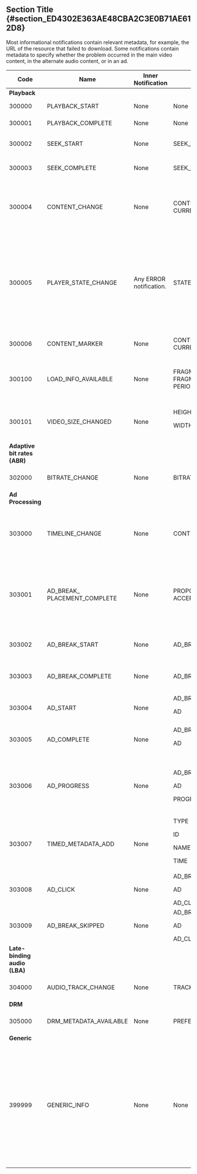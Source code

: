 ---
---

## Section Title {#section_ED4302E363AE48CBA2C3E0B71AE612D8}

Most informational notifications contain relevant metadata, for example, the URL of the resource that failed to download. Some notifications contain metadata to specify whether the problem occurred in the main video content, in the alternate audio content, or in an ad.

<table frame="all" colsep="1" rowsep="1" id="table_503463046E764A87B10EB5D8B294EB23"> 
 <tgroup cols="5" colsep="1" rowsep="1" class="FormatA"> 
  <colspec colnum="1" colname="1" colwidth="12*" /> 
  <colspec colnum="2" colname="2" colwidth="22*" /> 
  <colspec colnum="3" colname="3" colwidth="11*" /> 
  <colspec colnum="4" colname="4" colwidth="26*" /> 
  <colspec colnum="5" colname="5" colwidth="29*" /> 
  <thead> 
   <tr rowsep="1"> 
    <th colname="1" class="entry">Code </th> 
    <th colname="2" class="entry">Name </th> 
    <th colname="3" class="entry">Inner Notification </th> 
    <th colname="4" class="entry">Metadata Keys </th> 
    <th colname="5" class="entry">Comments </th> 
   </tr> 
  </thead> 
  <tbody> 
   <tr rowsep="1"> 
    <td namest="1" nameend="5"><b>Playback</b> </td> 
   </tr> 
   <tr rowsep="1"> 
    <td colname="1"><span class="codeph">300000 </span> </td> 
    <td colname="2"><span class="codeph">PLAYBACK_START </span> </td> 
    <td colname="3">None </td> 
    <td colname="4">None </td> 
    <td colname="5">Playback has started. </td> 
   </tr> 
   <tr rowsep="1"> 
    <td colname="1"><span class="codeph">300001 </span> </td> 
    <td colname="2"><span class="codeph">PLAYBACK_COMPLETE </span> </td> 
    <td colname="3">None </td> 
    <td colname="4">None </td> 
    <td colname="5">Playback has completed. </td> 
   </tr> 
   <tr rowsep="1"> 
    <td colname="1"><span class="codeph">300002 </span> </td> 
    <td colname="2"><span class="codeph">SEEK_START </span> </td> 
    <td colname="3">None </td> 
    <td colname="4"><span class="codeph">SEEK_TIME</span> </td> 
    <td colname="5">A seek operation was initiated. </td> 
   </tr> 
   <tr rowsep="1"> 
    <td colname="1"><span class="codeph">300003 </span> </td> 
    <td colname="2"><span class="codeph">SEEK_COMPLETE </span> </td> 
    <td colname="3">None </td> 
    <td colname="4"><span class="codeph">SEEK_TIME</span> </td> 
    <td colname="5">A seek operation completed. </td> 
   </tr> 
   <tr rowsep="1"> 
    <td colname="1"><span class="codeph">300004 </span> </td> 
    <td colname="2"><span class="codeph">CONTENT_CHANGE </span> </td> 
    <td colname="3">None </td> 
    <td colname="4"> <span class="codeph">CONTENT_ID</span> <span class="codeph">CURRENT_MEDIA_TIME</span> </td> 
    <td colname="5">The current playback time has crossed the border between main and alternate content. </td> 
   </tr> 
   <tr rowsep="1"> 
    <td colname="1"><span class="codeph">300005 </span> </td> 
    <td colname="2"><span class="codeph">PLAYER_STATE_CHANGE </span> </td> 
    <td colname="3"> <p>Any ERROR notification. </p> </td> 
    <td colname="4"><span class="codeph">STATE </span> </td> 
    <td colname="5">The player state has changed. When state is ERROR, the inner notification is the error notification object that triggered the switch to the ERROR state. </td> 
   </tr> 
   <tr rowsep="1"> 
    <td colname="1"><span class="codeph">300006 </span> </td> 
    <td colname="2"><span class="codeph">CONTENT_MARKER </span> </td> 
    <td colname="3"> <p>None </p> </td> 
    <td colname="4"><span class="codeph">CONTENT_ID CURRENT_MEDIA_TIME </span> </td> 
    <td colname="5">Content marker received. </td> 
   </tr> 
   <tr rowsep="1"> 
    <td colname="1"><span class="codeph">300100 </span> </td> 
    <td colname="2"><span class="codeph">LOAD_INFO_AVAILABLE </span> </td> 
    <td colname="3"> <p>None </p> </td> 
    <td colname="4"> <span class="codeph">FRAGMENT_URL</span> <span class="codeph">FRAGMENT_SIZE</span> <span class="codeph"> FRAGMENT_DOWNLOAD_DURATION</span> <span class="codeph">PERIOD_INDEX</span> </td> 
    <td colname="5">Provides info related to the way video segments are being downloaded. </td> 
   </tr> 
   <tr rowsep="1"> 
    <td colname="1"><span class="codeph">300101 </span> </td> 
    <td colname="2"><span class="codeph">VIDEO_SIZE_CHANGED </span> </td> 
    <td colname="3"> <p>None </p> </td> 
    <td colname="4"> <span class="codeph">HEIGHT</span> <p><span class="codeph"> WIDTH</span> </p> </td> 
    <td colname="5">The size of the video playback window has changed. </td> 
   </tr> 
   <tr rowsep="1"> 
    <td namest="1" nameend="5"><b>Adaptive bit rates (ABR)</b> </td> 
   </tr> 
   <tr rowsep="1"> 
    <td colname="1"><span class="codeph">302000 </span> </td> 
    <td colname="2"><span class="codeph">BITRATE_CHANGE </span> </td> 
    <td colname="3"> <p>None </p> </td> 
    <td colname="4"><span class="codeph">BITRATE </span><span class="codeph">CURRENT_MEDIA_TIME </span> </td> 
    <td colname="5">The bit rate of the video changed. </td> 
   </tr> 
   <tr rowsep="1"> 
    <td namest="1" nameend="5"><b>Ad Processing </b> </td> 
   </tr> 
   <tr rowsep="1"> 
    <td colname="1"><span class="codeph">303000 </span> </td> 
    <td colname="2"><span class="codeph">TIMELINE_CHANGE </span> </td> 
    <td colname="3"> <p>None </p> </td> 
    <td colname="4"><span class="codeph">CONTENT_ID </span><span class="codeph">PERIOD_INDEX </span> </td> 
    <td colname="5"> The timeline has changed (for example, alternate content was added or removed). </td> 
   </tr> 
   <tr rowsep="1"> 
    <td colname="1"><span class="codeph">303001 </span> </td> 
    <td colname="2"><span class="codeph">AD_BREAK_ PLACEMENT_COMPLETE </span> </td> 
    <td colname="3"> <p>None </p> </td> 
    <td colname="4"> <span class="codeph">PROPOSED_AD_BREAK</span> <span class="codeph">ACCEPTED_AD_BREAK</span> </td> 
    <td colname="5"> A proposed ad break was accepted by 
     <ph conkeyref="phrases/primetime-sdk-name" /> and placed (in its entirety or just partially) on the playback timeline. </td> 
   </tr> 
   <tr rowsep="1"> 
    <td colname="1"><span class="codeph">303002 </span> </td> 
    <td colname="2"><span class="codeph">AD_BREAK_START </span> </td> 
    <td colname="3"> <p>None </p> </td> 
    <td colname="4"><span class="codeph">AD_BREAK </span> </td> 
    <td colname="5"> The playback of a particular ad break has started. </td> 
   </tr> 
   <tr rowsep="1"> 
    <td colname="1"><span class="codeph">303003 </span> </td> 
    <td colname="2"><span class="codeph">AD_BREAK_COMPLETE </span> </td> 
    <td colname="3"> <p>None </p> </td> 
    <td colname="4"><span class="codeph">AD_BREAK </span> </td> 
    <td colname="5"> The playback of a particular ad break has completed. </td> 
   </tr> 
   <tr rowsep="1"> 
    <td colname="1"><span class="codeph">303004 </span> </td> 
    <td colname="2"><span class="codeph">AD_START </span> </td> 
    <td colname="3"> <p>None </p> </td> 
    <td colname="4"> <span class="codeph">AD_BREAK</span> <p><span class="codeph">AD</span> </p> </td> 
    <td colname="5"> The playback of a particular ad has started. </td> 
   </tr> 
   <tr rowsep="1"> 
    <td colname="1"><span class="codeph">303005 </span> </td> 
    <td colname="2"><span class="codeph">AD_COMPLETE </span> </td> 
    <td colname="3"> <p>None </p> </td> 
    <td colname="4"> <span class="codeph">AD_BREAK</span> <p><span class="codeph">AD</span> </p> </td> 
    <td colname="5"> The playback of a particular ad has completed. </td> 
   </tr> 
   <tr rowsep="1"> 
    <td colname="1"><span class="codeph">303006 </span> </td> 
    <td colname="2"><span class="codeph">AD_PROGRESS </span> </td> 
    <td colname="3"> <p>None </p> </td> 
    <td colname="4"> <span class="codeph">AD_BREAK</span> <p><span class="codeph">AD</span> </p> <span class="codeph">PROGRESS</span> </td> 
    <td colname="5"> The playback of a particular ad has reached a certain percentage of that particular ad. </td> 
   </tr> 
   <tr rowsep="1"> 
    <td colname="1"><span class="codeph">303007 </span> </td> 
    <td colname="2"><span class="codeph">TIMED_METADATA_ADD </span> </td> 
    <td colname="3"> <p>None </p> </td> 
    <td colname="4"> <span class="codeph">TYPE</span> <p><span class="codeph">ID</span> </p> <span class="codeph">NAME</span> <p><span class="codeph">TIME</span> </p> </td> 
    <td colname="5"> A new timed metadata was discovered in the manifest. </td> 
   </tr> 
   <tr rowsep="1"> 
    <td colname="1"><span class="codeph">303008 </span> </td> 
    <td colname="2"><span class="codeph">AD_CLICK </span> </td> 
    <td colname="3"> <p>None </p> </td> 
    <td colname="4"> <span class="codeph">AD_BREAK</span> <p><span class="codeph">AD</span> </p> <span class="codeph">AD_CLICK</span> </td> 
    <td colname="5"> Returns info about an ad that user clicked. </td> 
   </tr> 
   <tr rowsep="1"> 
    <td colname="1"><span class="codeph">303009</span> </td> 
    <td colname="2"><span class="codeph">AD_BREAK_SKIPPED</span> </td> 
    <td colname="3"> <p>None </p> </td> 
    <td colname="4"> <span class="codeph">AD_BREAK</span> <p><span class="codeph">AD</span> </p> <span class="codeph">AD_CLICK</span> </td> 
    <td colname="5">An ad break was skipped. </td> 
   </tr> 
   <tr rowsep="1"> 
    <td namest="1" nameend="5"><b>Late-binding audio (LBA)</b> </td> 
   </tr> 
   <tr rowsep="1"> 
    <td colname="1"><span class="codeph">304000 </span> </td> 
    <td colname="2"><span class="codeph">AUDIO_TRACK_CHANGE </span> </td> 
    <td colname="3"> <p>None </p> </td> 
    <td colname="4"><span class="codeph">TRACK_ID </span><span class="codeph">CURRENT_MEDIA_TIME </span> </td> 
    <td colname="5">The audio track has changed. </td> 
   </tr> 
   <tr rowsep="1"> 
    <td namest="1" nameend="5"><b>DRM</b> </td> 
   </tr> 
   <tr rowsep="1"> 
    <td colname="1"><span class="codeph">305000 </span> </td> 
    <td colname="2"><span class="codeph">DRM_METADATA_AVAILABLE </span> </td> 
    <td colname="3"> <p>None </p> </td> 
    <td colname="4"><span class="codeph">PREFETCH_TIMESTAMP </span> </td> 
    <td colname="5">New DRM data is available. </td> 
   </tr> 
   <tr rowsep="1"> 
    <td namest="1" nameend="5"><b>Generic</b> </td> 
   </tr> 
   <tr rowsep="0"> 
    <td colname="1"><span class="codeph">399999 </span> </td> 
    <td colname="2"><span class="codeph">GENERIC_INFO </span> </td> 
    <td colname="3"> <p>None </p> </td> 
    <td colname="4"> <p>None </p> </td> 
    <td colname="5"> <p>Marks a generic information event. Not actually issued by 
      <ph conkeyref="phrases/primetime-sdk-name" />. It's just a marker for the end of the range of numerical codes corresponding to 
      <ph conkeyref="phrases/primetime-sdk-name" /> informational events. </p> </td> 
   </tr> 
  </tbody> 
 </tgroup> 
</table>

